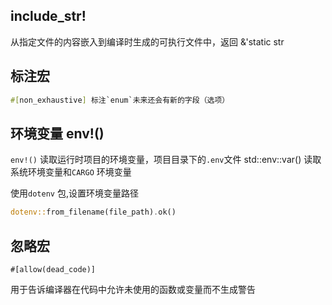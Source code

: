 ## include_str!

从指定文件的内容嵌入到编译时生成的可执行文件中，返回 &'static str

## 标注宏

```rust
#[non_exhaustive] 标注`enum`未来还会有新的字段（选项）
```

## 环境变量 env!()

`env!()` 读取运行时项目的环境变量，项目目录下的`.env`文件
std::env::var() 读取系统环境变量和`CARGO` 环境变量

使用`dotenv` 包,设置环境变量路径

```rs
dotenv::from_filename(file_path).ok()
```

## 忽略宏

`#[allow(dead_code)]`

用于告诉编译器在代码中允许未使用的函数或变量而不生成警告
